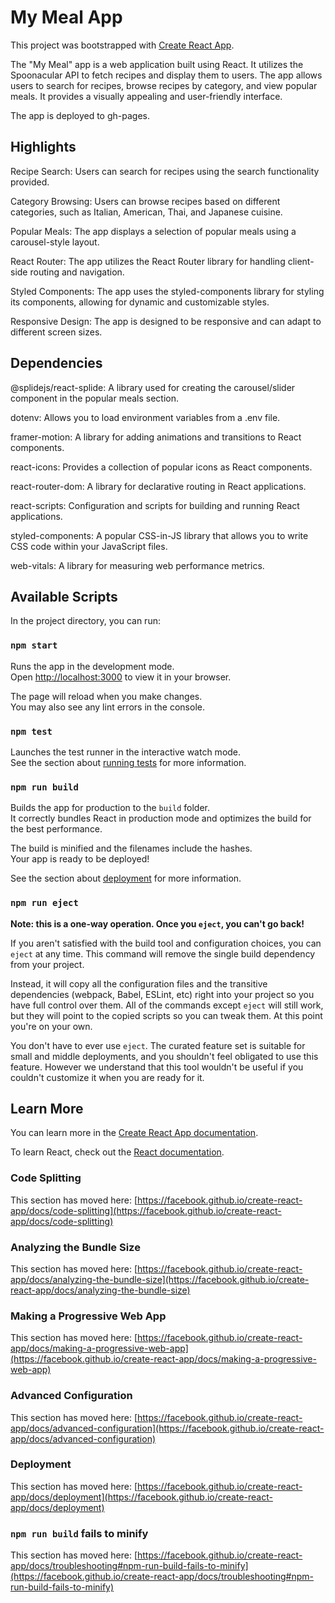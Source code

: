 # My Meal App

This project was bootstrapped with [Create React App](https://github.com/facebook/create-react-app).

The "My Meal" app is a web application built using React. It utilizes the Spoonacular API to fetch recipes and display them to users. The app allows users to search for recipes, browse recipes by category, and view popular meals. It provides a visually appealing and user-friendly interface.

The app is deployed to gh-pages.

## Highlights

Recipe Search: Users can search for recipes using the search functionality provided.

Category Browsing: Users can browse recipes based on different categories, such as Italian, American, Thai, and Japanese cuisine.

Popular Meals: The app displays a selection of popular meals using a carousel-style layout.

React Router: The app utilizes the React Router library for handling client-side routing and navigation.

Styled Components: The app uses the styled-components library for styling its components, allowing for dynamic and customizable styles.

Responsive Design: The app is designed to be responsive and can adapt to different screen sizes.

## Dependencies

@splidejs/react-splide: A library used for creating the carousel/slider component in the popular meals section.

dotenv: Allows you to load environment variables from a .env file.

framer-motion: A library for adding animations and transitions to React components.

react-icons: Provides a collection of popular icons as React components.

react-router-dom: A library for declarative routing in React applications.

react-scripts: Configuration and scripts for building and running React applications.

styled-components: A popular CSS-in-JS library that allows you to write CSS code within your JavaScript files.

web-vitals: A library for measuring web performance metrics.

## Available Scripts

In the project directory, you can run:

### `npm start`

Runs the app in the development mode.\
Open [http://localhost:3000](http://localhost:3000) to view it in your browser.

The page will reload when you make changes.\
You may also see any lint errors in the console.

### `npm test`

Launches the test runner in the interactive watch mode.\
See the section about [running tests](https://facebook.github.io/create-react-app/docs/running-tests) for more information.

### `npm run build`

Builds the app for production to the `build` folder.\
It correctly bundles React in production mode and optimizes the build for the best performance.

The build is minified and the filenames include the hashes.\
Your app is ready to be deployed!

See the section about [deployment](https://facebook.github.io/create-react-app/docs/deployment) for more information.

### `npm run eject`

**Note: this is a one-way operation. Once you `eject`, you can't go back!**

If you aren't satisfied with the build tool and configuration choices, you can `eject` at any time. This command will remove the single build dependency from your project.

Instead, it will copy all the configuration files and the transitive dependencies (webpack, Babel, ESLint, etc) right into your project so you have full control over them. All of the commands except `eject` will still work, but they will point to the copied scripts so you can tweak them. At this point you're on your own.

You don't have to ever use `eject`. The curated feature set is suitable for small and middle deployments, and you shouldn't feel obligated to use this feature. However we understand that this tool wouldn't be useful if you couldn't customize it when you are ready for it.

## Learn More

You can learn more in the [Create React App documentation](https://facebook.github.io/create-react-app/docs/getting-started).

To learn React, check out the [React documentation](https://reactjs.org/).

### Code Splitting

This section has moved here: [https://facebook.github.io/create-react-app/docs/code-splitting](https://facebook.github.io/create-react-app/docs/code-splitting)

### Analyzing the Bundle Size

This section has moved here: [https://facebook.github.io/create-react-app/docs/analyzing-the-bundle-size](https://facebook.github.io/create-react-app/docs/analyzing-the-bundle-size)

### Making a Progressive Web App

This section has moved here: [https://facebook.github.io/create-react-app/docs/making-a-progressive-web-app](https://facebook.github.io/create-react-app/docs/making-a-progressive-web-app)

### Advanced Configuration

This section has moved here: [https://facebook.github.io/create-react-app/docs/advanced-configuration](https://facebook.github.io/create-react-app/docs/advanced-configuration)

### Deployment

This section has moved here: [https://facebook.github.io/create-react-app/docs/deployment](https://facebook.github.io/create-react-app/docs/deployment)

### `npm run build` fails to minify

This section has moved here: [https://facebook.github.io/create-react-app/docs/troubleshooting#npm-run-build-fails-to-minify](https://facebook.github.io/create-react-app/docs/troubleshooting#npm-run-build-fails-to-minify)

